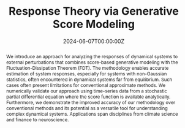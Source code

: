 ---
title: "Response Theory via Generative Score Modeling"
authors:
- Ludovico T. Giorgini
- Katherine Deck
- Tobias Bischoff
- Andre N. Souza
date: "2024-06-07T00:00:00Z"
doi: 'https://doi.org/10.1103/PhysRevLett.133.267302'

# Schedule page publish date (NOT publication's date).
publishDate: "2024-12-31T00:00:00Z"

# Publication type.
# Accepts a single type but formatted as a YAML list (for Hugo requirements).
# Enter a publication type from the CSL standard.
publication_types: ["article-journal"]

# Publication name and optional abbreviated publication name.
publication: '*Phys. Rev. Lett., 133(26), 267302*'
publication_short: ""

abstract: We introduce an approach for analyzing the responses of dynamical systems to external perturbations that combines score-based generative modeling with the Fluctuation-Dissipation Theorem (FDT). The methodology enables accurate estimation of system responses, especially for systems with non-Gaussian statistics, often encountered in dynamical systems far from equilibrium. Such cases often present limitations for conventional approximate methods. We numerically validate our approach using time-series data from a stochastic partial differential equation where the score function is available analytically. Furthermore, we demonstrate the improved accuracy of our methodology over conventional methods and its potential as a versatile tool for understanding complex dynamical systems. Applications span disciplines from climate science and finance to neuroscience.
# Summary. An optional shortened abstract.
summary: 

tags:
  - Response Theory
  - Generative Score Modeling
  - Complex Systems
  - Physics
featured: false

links:
# - name: Custom Link
#   url: https://doi.org/10.48550/arXiv.2402.01029
url_pdf: /files/response_prl.pdf
url_code: ''
url_dataset: ''
url_DOI: 'https://doi.org/10.1103/PhysRevLett.133.267302'
url_poster: ''
url_project: ''
url_slides: ''
url_source: ''
url_video: ''

# Featured image
# To use, add an image named `featured.jpg/png` to your page's folder. 
image:
  caption: 'Image credit: [**Unsplash**](https://unsplash.com/photos/s9CC2SKySJM)'
  focal_point: ""
  preview_only: false

# Associated Projects (optional).
#   Associate this publication with one or more of your projects.
#   Simply enter your project's folder or file name without extension.
#   E.g. `internal-project` references `content/project/internal-project/index.md`.
#   Otherwise, set `projects: []`.
projects:
- internal-project

# Slides (optional).
#   Associate this publication with Markdown slides.
#   Simply enter your slide deck's filename without extension.
#   E.g. `slides: "example"` references `content/slides/example/index.md`.
#   Otherwise, set `slides: ""`.
slides: ""
---